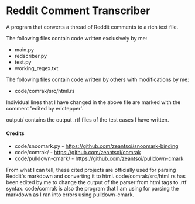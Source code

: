 # Reddit Comment Transcriber
A program that converts a thread of Reddit comments to a rich text file. 

The following files contain code written exclusively by me:
- main.py
- redscriber.py
- test.py
- working_regex.txt

The following files contain code written by others with modifications by me:
- code/comrak/src/html.rs

Individual lines that I have changed in the above file are marked with the comment 'edited by erictepper'.

output/ contains the output .rtf files of the test cases I have written. 

#### Credits

- code/snoomark.py - https://github.com/zeantsoi/snoomark-binding
- code/comrak/ - https://github.com/zeantsoi/comrak
- code/pulldown-cmark/ - https://github.com/zeantsoi/pulldown-cmark

From what I can tell, these cited projects are officially used for parsing 
Reddit's markdown and converting it to html. code/comrak/src/html.rs has been edited by me to change the output of the 
parser from html tags to .rtf syntax. code/comrak is also the program that I am using for parsing the markdown as I ran 
into errors using pulldown-cmark. 